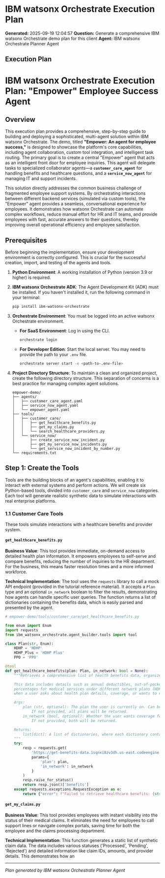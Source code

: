 # IBM watsonx Orchestrate Execution Plan

**Generated:** 2025-09-19 12:04:57
**Question:** Generate a comprehensive IBM watsonx Orchestrate demo plan for this client
**Agent:** IBM watsonx Orchestrate Planner Agent

## Execution Plan

# IBM watsonx Orchestrate Execution Plan: "Empower" Employee Success Agent

## Overview

This execution plan provides a comprehensive, step-by-step guide to building and deploying a sophisticated, multi-agent solution within IBM watsonx Orchestrate. The demo, titled **"Empower: An agent for employee success,"** is designed to showcase the platform's core capabilities, including agent collaboration, custom tool integration, and intelligent task routing. The primary goal is to create a central "Empower" agent that acts as an intelligent front door for employee inquiries. This agent will delegate tasks to specialized collaborator agents—a **`customer_care_agent`** for handling benefits and healthcare questions, and a **`service_now_agent`** for managing IT and support incidents.

This solution directly addresses the common business challenge of fragmented employee support systems. By orchestrating interactions between different backend services (simulated via custom tools), the "Empower" agent provides a seamless, conversational experience for employees. It demonstrates how watsonx Orchestrate can automate complex workflows, reduce manual effort for HR and IT teams, and provide employees with fast, accurate answers to their questions, thereby improving overall operational efficiency and employee satisfaction.

## Prerequisites

Before beginning the implementation, ensure your development environment is correctly configured. This is crucial for the successful creation, import, and testing of the agents and tools.

1.  **Python Environment**: A working installation of Python (version 3.9 or higher) is required.
2.  **IBM watsonx Orchestrate ADK**: The Agent Development Kit (ADK) must be installed. If you haven't installed it, run the following command in your terminal:
    ```bash
    pip install ibm-watsonx-orchestrate
    ```
3.  **Orchestrate Environment**: You must be logged into an active watsonx Orchestrate environment.
    *   **For SaaS Environment**: Log in using the CLI.
        ```bash
        orchestrate login
        ```
    *   **For Developer Edition**: Start the local server. You may need to provide the path to your `.env` file.
        ```bash
        orchestrate server start -e <path-to-.env-file>
        ```
4.  **Project Directory Structure**: To maintain a clean and organized project, create the following directory structure. This separation of concerns is a best practice for managing complex agent solutions.

    ```
    empower-demo/
    ├── agents/
    │   ├── customer_care_agent.yaml
    │   ├── service_now_agent.yaml
    │   └── empower_agent.yaml
    ├── tools/
    │   ├── customer_care/
    │   │   ├── get_healthcare_benefits.py
    │   │   ├── get_my_claims.py
    │   │   └── search_healthcare_providers.py
    │   └── service_now/
    │       ├── create_service_now_incident.py
    │       ├── get_my_service_now_incidents.py
    │       └── get_service_now_incident_by_number.py
    └── requirements.txt
    ```

## Step 1: Create the Tools

Tools are the building blocks of an agent's capabilities, enabling it to interact with external systems and perform actions. We will create six Python-based tools, divided into `customer_care` and `service_now` categories. Each tool will generate realistic synthetic data to simulate interactions with real enterprise platforms.

### 1.1 Customer Care Tools

These tools simulate interactions with a healthcare benefits and provider system.

#### `get_healthcare_benefits.py`

**Business Value**: This tool provides immediate, on-demand access to detailed health plan information. It empowers employees to self-serve and compare benefits, reducing the number of inquiries to the HR department. For the business, this means faster resolution times and a more informed workforce.

**Technical Implementation**: The tool uses the `requests` library to call a mock API endpoint (provided in the tutorial reference material). It accepts a `Plan` type and an optional `in_network` boolean to filter the results, demonstrating how agents can handle specific user queries. The function returns a list of dictionaries containing the benefits data, which is easily parsed and presented by the agent.

```python
# empower-demo/tools/customer_care/get_healthcare_benefits.py

from enum import Enum
import requests
from ibm_watsonx_orchestrate.agent_builder.tools import tool

class Plan(str, Enum):
    HDHP = 'HDHP'
    HDHP_Plus = 'HDHP Plus'
    PPO = 'PPO'

@tool
def get_healthcare_benefits(plan: Plan, in_network: bool = None):
    """Retrieves a comprehensive list of health benefits data, organized by coverage type and plan variant.

    This data includes details such as annual deductibles, out-of-pocket maximums, and various co-pays or
    percentages for medical services under different network plans (HDHP, HDHP Plus, and PPO). Use this tool
    when a user asks about health plan details, coverage, or wants to compare plans.

    Args:
        plan (str, optional): The plan the user is currently on. Can be one of "HDHP", "HDHP Plus", or "PPO".
            If not provided, all plans will be returned.
        in_network (bool, optional): Whether the user wants coverage for in-network or out-of-network.
            If not provided, both will be returned.

    Returns:
        list[dict]: A list of dictionaries, where each dictionary contains detailed coverage information for the specified plans.
    """
    try:
        resp = requests.get(
            'https://get-benefits-data.1sqnxi8zv3dh.us-east.codeengine.appdomain.cloud/',
            params={
                'plan': plan,
                'in_network': in_network
            }
        )
        resp.raise_for_status()
        return resp.json()['benefits']
    except requests.exceptions.RequestException as e:
        return {"error": f"Failed to retrieve healthcare benefits: {str(e)}"}
```

#### `get_my_claims.py`

**Business Value**: This tool provides employees with instant visibility into the status of their medical claims. It eliminates the need for employees to call support lines or navigate complex portals, saving time for both the employee and the claims processing department.

**Technical Implementation**: This function generates a static list of synthetic claim data. The data includes various statuses ('Processed', 'Pending', 'Rejected') and detailed information like claim IDs, amounts, and provider details. This demonstrates how an

---
*Plan generated by IBM watsonx Orchestrate Planner Agent*
